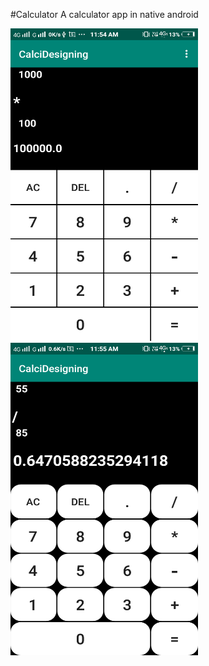 #Calculator
A calculator app in native android

<img src="screenshots/Screenshot_20201120_115457.png" width=300 height=500 /> <img src="screenshots/Screenshot_20201120_115516.png" width=300 height=500 />
